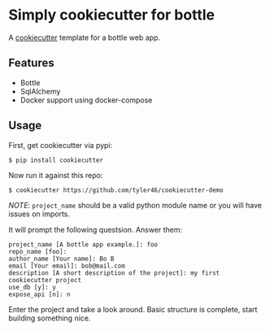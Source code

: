 # Simply cookiecutter for bottle

A [cookiecutter](https://github.com/audreyr/cookiecutter) template for
a bottle web app.


## Features
* Bottle
* SqlAlchemy
* Docker support using docker-compose

## Usage

First, get cookiecutter via pypi:

    $ pip install cookiecutter


Now run it against this repo:

    $ cookiecutter https://github.com/tyler46/cookiecutter-demo


*NOTE*: `project_name` should be a valid python module name or
you will have issues on imports.

It will prompt the following questsion. Answer them:

    project_name [A bottle app example.]: foo
    repo_name [foo]:
    author_name [Your name]: Bo B
    email [Your email]: bob@mail.com
    description [A short description of the project]: my first cookiecutter project
    use_db [y]: y
    expose_api [n]: n

Enter the project and take a look around.
Basic structure is complete, start building something nice.
